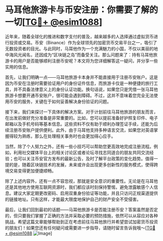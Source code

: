 # 马耳他旅游卡与币安注册：你需要了解的一切[[TG💪+ @esim1088](https://t.me/s/esim1088)]

近年来，随着全球化的推进和数字支付的普及，越来越多的人选择通过虚拟货币进行投资或交易。币安（Binance）作为全球领先的加密货币交易平台之一，吸引了无数投资者的目光。与此同时，马耳他作为一个充满魅力的小国，不仅以美丽的地中海风光闻名，还因成为“区块链之岛”而备受关注。那么问题来了：持有马耳他旅游卡的用户是否能够顺利注册币安呢？本文将为您详细解答这一疑问，并分享一些实用的信息。

首先，让我们明确一点——马耳他旅游卡本身并不能直接用于注册币安账户。这是因为币安在注册时需要验证用户的身份证件信息，而旅游卡仅是一种便捷的旅行工具，并不具备法律意义上的身份认证功能。换句话说，如果您只是凭借一张马耳他旅游卡想要开通币安账户，很可能会遇到障碍。不过，这并不意味着您完全无法使用币安的服务，关键在于如何妥善解决身份验证的问题。

接下来，我们来探讨一下具体的解决方案。对于计划前往马耳他旅游的朋友而言，在出发前做好充分准备是非常重要的。比如，您可以提前准备好护照复印件、电子邮箱以及手机号码等基本信息。这些资料不仅有助于顺利办理签证手续，还能为后续注册币安账户提供便利。此外，由于马耳他支持多种语言交流，如果您对英语掌握得较为熟练，那么在处理相关事务时也会更加得心应手。

当然，除了个人努力之外，还有一些小技巧可以帮助您更高效地完成注册流程。例如，利用社交媒体平台上的相关讨论区或者论坛寻找志同道合的朋友共同交流经验；也可以关注币安官方发布的最新公告，及时了解平台政策的变化趋势。值得一提的是，随着区块链技术的发展，未来或许会出现更多创新性的服务模式，使得跨境交易变得更加便捷顺畅。

除了上述内容外，还有一点不容忽视，那就是安全意识的重要性。无论是在马耳他还是其他地方使用互联网资源时，我们都应该时刻保持警惕，避免泄露敏感个人信息。建议大家定期更改密码、启用双重身份验证等功能，并且只访问正规渠道提供的链接地址。只有这样，才能最大限度地保护自己的财产安全不受侵害。

最后，让我们回到最初的话题——马耳他旅游卡是否能注册币安？答案虽然是否定的，但只要我们掌握了正确的方法并采取必要的预防措施，依然可以从容应对各种挑战。希望这篇文章能够帮助到正在考虑前往马耳他旅行并希望尝试加密货币投资的朋友们！如果您还有任何疑问或需要进一步指导，请随时留言告诉我哦～[[TG💪+ @esim1088](https://t.me/s/esim1088) ![Image](https://i.postimg.cc/4NQfJmqS/Snipaste-2025-05-13-00-14-12.png)]